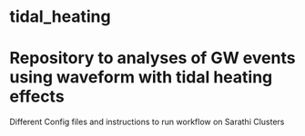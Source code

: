 # tidal_heating
# Repository to analyses of GW events using waveform with tidal heating effects

Different Config files and instructions to run workflow on Sarathi Clusters
